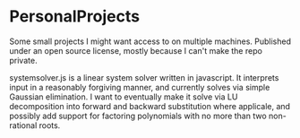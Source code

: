 # PersonalProjects
Some small projects I might want access to on multiple machines. Published under an open source license, mostly because I can't make the
repo private.

systemsolver.js is a linear system solver written in javascript. It interprets input in a reasonably forgiving manner, and currently
solves via simple Gaussian elimination. I want to eventually make it solve via LU decomposition into forward and backward substitution
where applicale, and possibly add support for factoring polynomials with no more than two non-rational roots.
